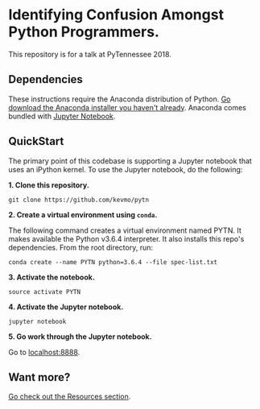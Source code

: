 # Identifying Confusion Amongst Python Programmers.

This repository is for a talk at PyTennessee 2018.

## Dependencies

These instructions require the Anaconda distribution of Python.  [Go download the
Anaconda installer you haven't already](https://www.anaconda.com/download/#macos). Anaconda
comes bundled with [Jupyter Notebook](https://jupyter.readthedocs.io). 




## QuickStart

The primary point of this codebase is supporting a Jupyter notebook
that uses an iPython kernel.  To use the Jupyter notebook, do the 
following:

**1. Clone this repository.**

`git clone https://github.com/kevmo/pytn`


**2. Create a virtual environment using `conda`.**

The following command creates a virtual environment named
PYTN.  It makes available the Python v3.6.4 interpreter.
It also installs this repo's dependencies.  From the root directory, run:

`conda create --name PYTN python=3.6.4 --file spec-list.txt`

**3. Activate the notebook.**

`source activate PYTN`

**4. Activate the Jupyter notebook.**

`jupyter notebook`

**5. Go work through the Jupyter notebook.**

Go to [localhost:8888](http://localhost:8888).



## Want more?

[Go check out the Resources section](RESOURCES.md).